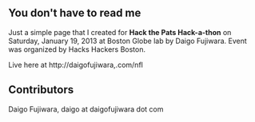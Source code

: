 ## You don't have to read me

Just a simple page that I created for **Hack the Pats Hack-a-thon** on Saturday, January 19, 2013 at Boston Globe lab by Daigo Fujiwara. Event was organized by Hacks Hackers Boston. 

Live here at http://daigofujiwara,.com/nfl

## Contributors

Daigo Fujiwara, daigo at daigofujiwara dot com
